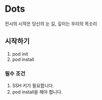 # Dots

전시의 시작은 당신의 눈 길, 깊이는 우리의 목소리

## 시작하기

1. pod init
2. pod install

### 필수 조건

1. SSH 키가 필요합니다.
2. pod install을 해야 합니다.
